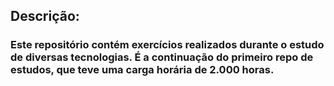 ## Descrição:

### Este repositório contém exercícios realizados durante o estudo de diversas tecnologias. É a continuação do primeiro repo de estudos, que teve uma carga horária de 2.000 horas.